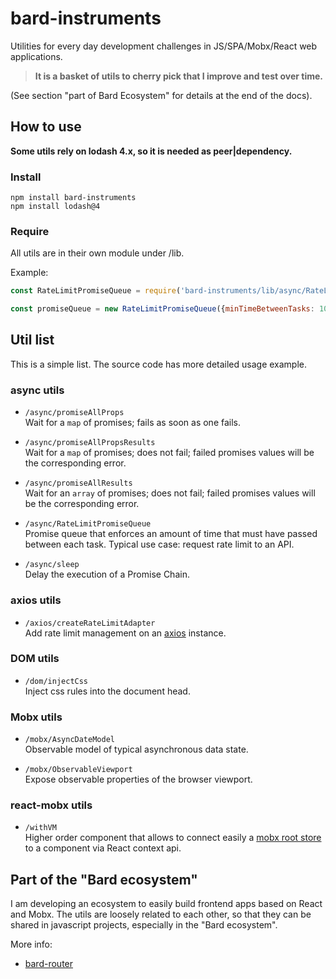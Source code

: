 # bard-instruments
Utilities for every day development challenges in JS/SPA/Mobx/React web applications.

> **It is a basket of utils to cherry pick that I improve and test over time.**

(See section "part of Bard Ecosystem" for details at the end of the docs).

## How to use
**Some utils rely on lodash 4.x, so it is needed as peer|dependency.**

### Install
```shell
npm install bard-instruments
npm install lodash@4 
```

### Require
All utils are in their own module under /lib.

Example:
```js
const RateLimitPromiseQueue = require('bard-instruments/lib/async/RateLimitPromiseQueue')

const promiseQueue = new RateLimitPromiseQueue({minTimeBetweenTasks: 1000})
```

## Util list
This is a simple list. The source code has more detailed usage example.

### async utils

* `/async/promiseAllProps`  
Wait for a `map` of promises; fails as soon as one fails.

* `/async/promiseAllPropsResults`  
Wait for a `map` of promises; does not fail; failed promises values will be the corresponding error.

* `/async/promiseAllResults`  
Wait for an `array` of promises; does not fail; failed promises values will be the corresponding error.

* `/async/RateLimitPromiseQueue`  
Promise queue that enforces an amount of time that must have passed between each task. Typical use case: request rate limit to an API.

* `/async/sleep`  
Delay the execution of a Promise Chain.

### axios utils

* `/axios/createRateLimitAdapter`  
Add rate limit management on an [axios](https://github.com/axios/axios) instance.


### DOM utils

* `/dom/injectCss`  
Inject css rules into the document head.


### Mobx utils

* `/mobx/AsyncDateModel`  
Observable model of typical asynchronous data state.

* `/mobx/ObservableViewport`  
Expose observable properties of the browser viewport.


### react-mobx utils

* `/withVM`  
Higher order component that allows to connect easily a [mobx root store](https://mobx.js.org/best/store.html#combining-multiple-stores) to a component via React context api.

## Part of the "Bard ecosystem"
I am developing an ecosystem to easily build frontend apps based on React and Mobx.
The utils are loosely related to each other, so that they can be shared in javascript projects, especially in the "Bard ecosystem".

More info:
* [bard-router](https://github.com/AoDev/bard-router)
